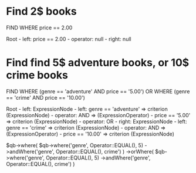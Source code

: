 # Find 2$ books
FIND 
    WHERE price == 2.00

Root
    - left: price == 2.00 
    - operator: null
    - right: null

# Find find 5$ adventure books, or 10$ crime books
FIND 
        WHERE (genre == 'adventure' AND price == '5.00') 
    OR 
        WHERE (genre == 'crime' AND price == '10.00')
    
Root
    - left: ExpressionNode
            - left: genre == 'adventure' => criterion (ExpressionNode)
            - operator: AND => (ExpressionOperator)
            - price == '5.00' => criterion (ExpressionNode)
    - operator: OR
    - right: ExpressionNode
            - left: genre == 'crime' => criterion (ExpressionNode)
            - operator: AND => (ExpressionOperator)
            - price == '10.00' => criterion (ExpressionNode)



$qb->where(
        $qb->where('genre', Operator::EQUAL(), 5)
            ->andWhere('genre', Operator::EQUAL(), crime')
    )
    ->orWhere(
        $qb->where('genre', Operator::EQUAL(), 5)
        ->andWhere('genre', Operator::EQUAL(), crime')
    )




